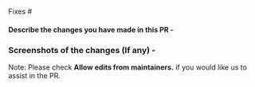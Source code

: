 Fixes #

#### Describe the changes you have made in this PR -

### Screenshots of the changes (If any) -

Note: Please check **Allow edits from maintainers.** if you would like us to assist in the PR.
